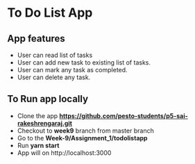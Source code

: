 # To Do List App

## App features

- User can read list of tasks
- User can add new task to existing list of tasks.
- User can mark any task as completed.
- User can delete any task.

## To Run app locally

- Clone the app **https://github.com/pesto-students/p5-sai-rakeshrengaraj.git**
- Checkout to **week9** branch from master branch
- Go to the **Week-9/Assignment_1/todolistapp** 
- Run **yarn start**
- App will on http://localhost:3000
